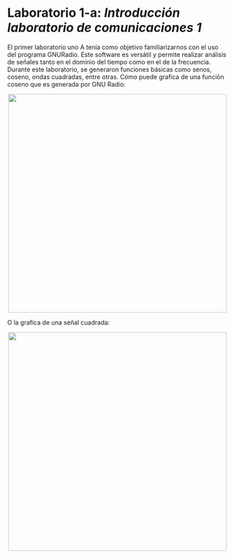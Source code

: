 # Laboratorio 1-a: *Introducción laboratorio de comunicaciones 1*

El primer laboratorio uno A tenía como objetivo familiarizarnos con el uso del programa GNURadio. Este software es versátil y permite realizar análisis de señales tanto en el dominio del tiempo como en el de la frecuencia. Durante este laboratorio, se generaron funciones básicas como senos, coseno, ondas cuadradas, entre otras.
Cómo puede grafica de una función coseno que es generada por GNU Radio:
<p align ="center">
 <img src= "https://github.com/user-attachments/assets/fc791383-b87c-477a-89a7-3bc2fdb256cd" width = "500">
</p>  
O la grafica de una señal cuadrada:
<p align ="center">
 <img src= "https://github.com/user-attachments/assets/22d5e16b-a498-4c3d-9943-d9d393f10935" width = "500">
</p>
